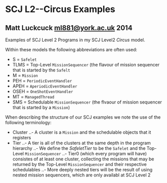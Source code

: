 SCJ L2--Circus Examples
=======================

Matt Luckcuck <ml881@york.ac.uk> 2014
-------------------------------------

Examples of SCJ Level 2 Programs in my SCJ Level2 *Circus* model. 

Within these models the following abbreviations are often used:
* S = `Safelet`
* TLMS = Top-Level `MissionSequencer` (the flavour of mission sequencer that is started by the `Safelt`
* M = `Mission`
* PEH = `PeriodicEventHandler`
* APEH = `AperiodicEventHandler`
* OSEH = `OneShotEventHandler`
* MT = `ManagedThread`
* SMS = Schedulable `MissionSequencer` (the flvaour of mission sequencer that is started by a 		`Mission`)


When describing the structure of our SCJ examples we note the use of the following terminology:
* Cluster
..- A cluster is a `Mission` and the schedulable objects that it registers
* Tier
..- A tier is all of the clusters at the same depth in the program hierarchy
..- We define the *SafeletTier* to be the `Safelet` and the Top-Level `MissionSequencer`
..- Tier0 (which every program will have) consistes of at least one cluster, collecting the missions that may be returned by the Top-Level `MissionSequencer` and their respective schedulables
..- More deeply nested tiers will be the result of using nested mission sequencers, which are only availabl at SCJ Level 2
	
	
